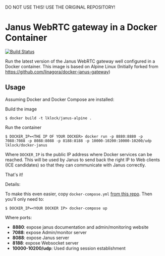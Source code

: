 DO NOT USE THIS! USE THE ORIGINAL REPOSITORY!


# Janus WebRTC gateway in a Docker Container

[![Build Status](https://travis-ci.org/lklock/janus-alpine.svg?branch=master)](https://travis-ci.org/lklock/janus-alpine)

Run the latest version of the Janus WebRTC gateway well configured in a Docker container.
This image is based on Alpine Linux (Initially forked from https://github.com/linagora/docker-janus-gateway)

## Usage

Assuming Docker and Docker Compose are installed:

Build the image

```shell
$ docker build -t lklock/janus-alpine .
```

Run the container

```shell
$ DOCKER_IP=<THE IP OF YOUR DOCKER> docker run -p 8880:8880 -p 7088:7088 -p 8088:8088 -p 8188:8188 -p 10000-10200:10000-10200/udp lklock/docker-janus
```

Where `DOCKER_IP` is the public IP address where Docker services can be reached. This will be used by Janus to send back the right IP to Web clients (ICE candidates) so that they can communicate with Janus correctly.

That's it!

Details:

To make this even easier, copy `docker-compose.yml` [from this repo](https://github.com/lklock/docker-janus-gateway/blob/master/docker-compose.yml). Then you'll only need to:

```shell
$ DOCKER_IP=<YOUR DOCKER IP> docker-compose up
```

Where ports:
  - **8880**: expose janus documentation and admin/monitoring website
  - **7088**: expose Admin/monitor server
  - **8088**: expose Janus server
  - **8188**: expose Websocket server
  - **10000-10200/udp**: Used during session establishment

